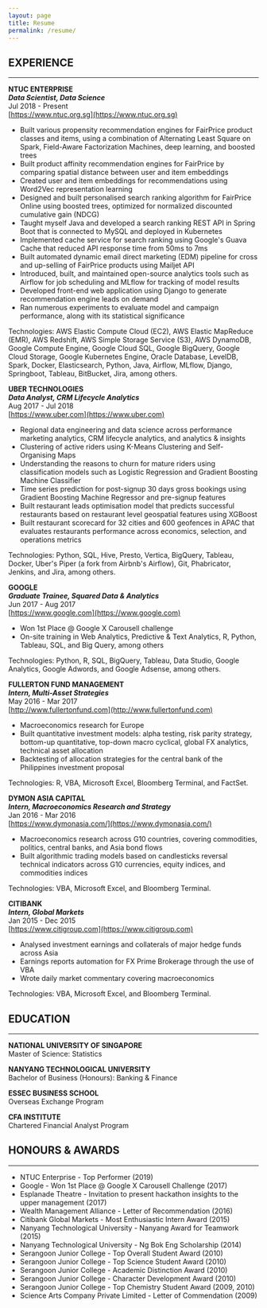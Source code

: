```yaml
---
layout: page
title: Resume
permalink: /resume/
---
```


## EXPERIENCE
---
**NTUC ENTERPRISE**  
_**Data Scientist, Data Science**_  
Jul 2018 - Present  
[https://www.ntuc.org.sg](https://www.ntuc.org.sg)  
- Built various propensity recommendation engines for FairPrice product classes and items, using a combination of Alternating Least Square on Spark, Field-Aware Factorization Machines, deep learning, and boosted trees
- Built product affinity recommendation engines for FairPrice by comparing spatial distance between user and item embeddings
- Created user and item embeddings for recommendations using Word2Vec representation learning
- Designed and built personalised search ranking algorithm for FairPrice Online using boosted trees, optimized for normalized discounted cumulative gain (NDCG)
- Taught myself Java and developed a search ranking REST API in Spring Boot that is connected to MySQL and deployed in Kubernetes
- Implemented cache service for search ranking using Google's Guava Cache that reduced API response time from 50ms to 7ms
- Built automated dynamic email direct marketing (EDM) pipeline for cross and up-selling of FairPrice products using Mailjet API
- Introduced, built, and maintained open-source analytics tools such as Airflow for job scheduling and MLflow for tracking of model results
- Developed front-end web application using Django to generate recommendation engine leads on demand
- Ran numerous experiments to evaluate model and campaign performance, along with its statistical significance

Technologies: AWS Elastic Compute Cloud (EC2), AWS Elastic MapReduce (EMR), AWS Redshift, AWS Simple Storage Service (S3), AWS DynamoDB, Google Compute Engine, Google Cloud SQL, Google BigQuery, Google Cloud Storage, Google Kubernetes Engine, Oracle Database, LevelDB, Spark, Docker, Elasticsearch, Python, Java, Airflow, MLflow, Django, Springboot, Tableau, BitBucket, Jira, among others.

**UBER TECHNOLOGIES**  
_**Data Analyst, CRM Lifecycle Analytics**_  
Aug 2017 - Jul 2018  
[https://www.uber.com](https://www.uber.com)  
- Regional data engineering and data science across performance marketing analytics, CRM lifecycle analytics, and analytics & insights
- Clustering of active riders using K-Means Clustering and Self-Organising Maps
- Understanding the reasons to churn for mature riders using classification models such as Logistic Regression and Gradient Boosting Machine Classifier
- Time series prediction for post-signup 30 days gross bookings using Gradient Boosting Machine Regressor and pre-signup features
- Built restaurant leads optimisation model that predicts successful restaurants based on restaurant level geospatial features using XGBoost
- Built restaurant scorecard for 32 cities and 600 geofences in APAC that evaluates restaurants performance across economics, selection, and operations metrics

Technologies: Python, SQL, Hive, Presto, Vertica, BigQuery, Tableau, Docker, Uber's Piper (a fork from Airbnb's Airflow), Git, Phabricator, Jenkins, and Jira, among others.

**GOOGLE**  
_**Graduate Trainee, Squared Data & Analytics**_  
Jun 2017 - Aug 2017  
[https://www.google.com](https://www.google.com)  
- Won 1st Place @ Google X Carousell challenge
- On-site training in Web Analytics, Predictive & Text Analytics, R, Python, Tableau, SQL, and Big Query, among others

Technologies: Python, R, SQL, BigQuery, Tableau, Data Studio, Google Analytics, Google Adwords, and Google Adsense, among others.

**FULLERTON FUND MANAGEMENT**  
_**Intern, Multi-Asset Strategies**_  
May 2016 - Mar 2017  
[http://www.fullertonfund.com](http://www.fullertonfund.com)  
- Macroeconomics research for Europe
- Built quantitative investment models: alpha testing, risk parity strategy, bottom-up quantitative, top-down macro cyclical, global FX analytics, technical asset allocation
- Backtesting of allocation strategies for the central bank of the Philippines investment proposal

Technologies: R, VBA, Microsoft Excel, Bloomberg Terminal, and FactSet.

**DYMON ASIA CAPITAL**  
_**Intern, Macroeconomics Research and Strategy**_  
Jan 2016 - Mar 2016  
[https://www.dymonasia.com/](https://www.dymonasia.com/)  
- Macroeconomics research across G10 countries, covering commodities, politics, central banks, and Asia bond flows
- Built algorithmic trading models based on candlesticks reversal technical indicators across G10 currencies, equity indices, and commodities indices

Technologies: VBA, Microsoft Excel, and Bloomberg Terminal.

**CITIBANK**  
_**Intern, Global Markets**_  
Jan 2015 - Dec 2015  
[https://www.citigroup.com](https://www.citigroup.com)  
- Analysed investment earnings and collaterals of major hedge funds across Asia
- Earnings reports automation for FX Prime Brokerage through the use of VBA
- Wrote daily market commentary covering macroeconomics

Technologies: VBA, Microsoft Excel, and Bloomberg Terminal.

## EDUCATION
---
**NATIONAL UNIVERSITY OF SINGAPORE**  
Master of Science: Statistics

**NANYANG TECHNOLOGICAL UNIVERSITY**  
Bachelor of Business (Honours): Banking & Finance

**ESSEC BUSINESS SCHOOL**  
Overseas Exchange Program

**CFA INSTITUTE**  
Chartered Financial Analyst Program

## HONOURS & AWARDS
---
- NTUC Enterprise - Top Performer (2019)
- Google - Won 1st Place @ Google X Carousell Challenge (2017)
- Esplanade Theatre - Invitation to present hackathon insights to the upper management (2017)
- Wealth Management Alliance - Letter of Recommendation (2016)
- Citibank Global Markets - Most Enthusiastic Intern Award (2015)
- Nanyang Technological University - Nanyang Award for Teamwork (2015)
- Nanyang Technological University - Ng Bok Eng Scholarship (2014)
- Serangoon Junior College - Top Overall Student Award (2010)
- Serangoon Junior College - Top Science Student Award (2010)
- Serangoon Junior College - Academic Distinction Award (2010)
- Serangoon Junior College - Character Development Award (2010)
- Serangoon Junior College - Top Chemistry Student Award (2009, 2010)
- Science Arts Company Private Limited - Letter of Commendation (2009)
